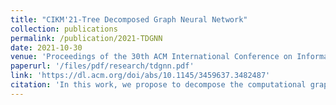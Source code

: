 ```yaml
---
title: "CIKM'21-Tree Decomposed Graph Neural Network"
collection: publications
permalink: /publication/2021-TDGNN
date: 2021-10-30
venue: 'Proceedings of the 30th ACM International Conference on Information & Knowledge Management'
paperurl: '/files/pdf/research/tdgnn.pdf'
link: 'https://dl.acm.org/doi/abs/10.1145/3459637.3482487'
citation: 'In this work, we propose to decompose the computational graph of each node for classification on homophily and heterophily graphs. In addition, we demonstrate that higher-order topological dependencies is much more important than incorporating higher-layer node features'
---
```

